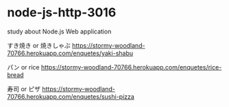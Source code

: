 # node-js-http-3016

study about Node.js Web application

すき焼き or 焼きしゃぶ
https://stormy-woodland-70766.herokuapp.com/enquetes/yaki-shabu

パン or rice
https://stormy-woodland-70766.herokuapp.com/enquetes/rice-bread

寿司 or ピザ
https://stormy-woodland-70766.herokuapp.com/enquetes/sushi-pizza

